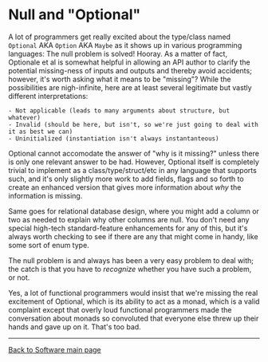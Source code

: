 # Null and "Optional"

A lot of programmers get really excited about the type/class named `Optional` AKA `Option` AKA `Maybe` as it shows up in various programming languages: The null problem is solved! Hooray. As a matter of fact, Optionale et al is somewhat helpful in allowing an API author to clarify the potential missing-ness of inputs and outputs and thereby avoid accidents; however, it's worth asking what it means to be "missing"? While the possibilities are nigh-infinite, here are at least several legitimate but vastly different interpretations:

    - Not applicable (leads to many arguments about structure, but whatever)
    - Invalid (should be here, but isn't, so we're just going to deal with it as best we can)
    - Uninitialized (instantiation isn't always instantanteous)

Optional cannot accomodate the answer of "why is it missing?" unless there is only one relevant answer to be had. However, Optional itself is completely trivial to implement as a class/type/struct/etc in any language that supports such, and it's only slightly more work to add fields, flags and so forth to create an enhanced version that gives more information about *why* the information is missing.

Same goes for relational database design, where you might add a column or two as needed to explain why other columns are null. You don't need any special high-tech standard-feature enhancements for any of this, but it's always worth checking to see if there are any that might come in handy, like some sort of enum type.

The null problem is and always has been a very easy problem to deal with; the catch is that you have to _recognize_ whether you have such a problem, or not.

Yes, a lot of functional programmers would insist that we're missing the real excitement of Optional, which is its ability to act as a monad, which is a valid complaint except that overly loud functional programmers made the conversation about monads so convoluted that everyone else threw up their hands and gave up on it. That's too bad.

----

[Back to Software main page](./README.md)
